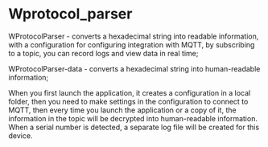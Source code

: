 # Wprotocol_parser

WProtocolParser - converts a hexadecimal string into readable information, with a configuration for configuring integration with MQTT,
by subscribing to a topic, you can record logs and view data in real time;

WProtocolParser-data - converts a hexadecimal string into human-readable information;

When you first launch the application, it creates a configuration in a local folder, then you need to make settings in the configuration to connect to MQTT,
then every time you launch the application or a copy of it, the information in the topic will be decrypted into human-readable information.
When a serial number is detected, a separate log file will be created for this device.
